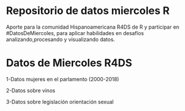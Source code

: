 Repositorio de  datos miercoles  R
=================================
Aporte para la comunidad Hispanoamericana R4DS de R y participar en #DatosDeMiercoles, para aplicar habilidades en desafíos analizando,procesando y visualizando datos.

Datos de Miercoles R4DS
========================
1-Datos mujeres en el parlamento (2000-2018)

2-Datos sobre  vinos  <script src = "proxy.php? link = https://github.com/mirelys/datos-de-miercoles-R/datos_de_vinos/"> </script>

3-Datos sobre legislación orientación sexual
